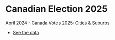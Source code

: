 # Canadian Election 2025

April 2024 - [Canada Votes 2025: Cities & Suburbs](https://schoolofcities.github.io/canada-election-2025/cities-suburbs)
 - [See the data](https://github.com/schoolofcities/canada-election-2025/tree/main/static/data/results)
